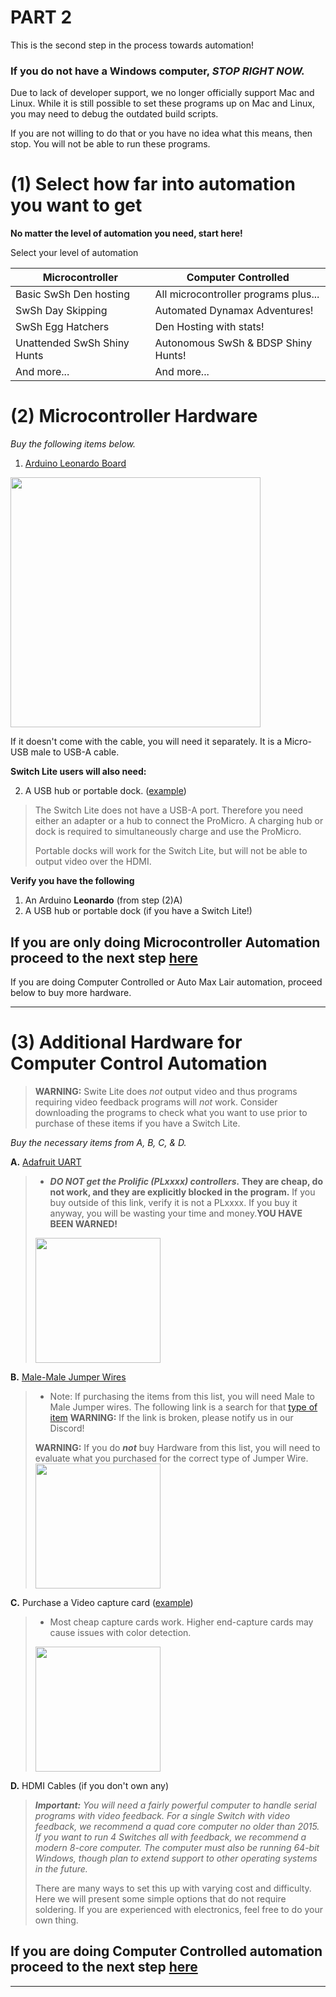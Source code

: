 # **PART 2**

This is the second step in the process towards automation!

### **If you do not have a Windows computer, *STOP RIGHT NOW.***

Due to lack of developer support, we no longer officially support Mac and Linux. While it is still possible to set these programs up on Mac and Linux, you may need to debug the outdated build scripts.

If you are not willing to do that or you have no idea what this means, then stop. You will not be able to run these programs.

# (1) Select how far into automation you want to get

**No matter the level of automation you need, start here!**

Select your level of automation 

| Microcontroller | Computer Controlled |
| --- | --- |
| Basic SwSh Den hosting | All microcontroller programs plus... | 
| SwSh Day Skipping | Automated Dynamax Adventures! |
| SwSh Egg Hatchers | Den Hosting with stats!  |
| Unattended SwSh Shiny Hunts | Autonomous SwSh & BDSP Shiny Hunts! |
| And more... | And more... |

# (2) Microcontroller Hardware

_Buy the following items below._

1. [Arduino Leonardo Board](https://www.amazon.com/gp/product/B0786LJQ8K)

<img src="https://raw.githubusercontent.com/PokemonAutomation/Microcontroller/master/Wiki/Hardware/images/leonardo.jpg" height="400">

If it doesn't come with the cable, you will need it separately. It is a Micro-USB male to USB-A cable.

**Switch Lite users will also need:**

2. A USB hub or portable dock. ([example](https://www.amazon.com/gp/product/B07JK9DFKH))

> The Switch Lite does not have a USB-A port. Therefore you need either an adapter or a hub to connect the ProMicro. A charging hub or dock is required to simultaneously charge and use the ProMicro.
> 
> Portable docks will work for the Switch Lite, but will not be able to output video over the HDMI.

**Verify you have the following**

1. An Arduino **Leonardo** (from step (2)A)
2. A USB hub or portable dock (if you have a Switch Lite!)

## **If you are only doing Microcontroller Automation proceed to the next step [here](https://github.com/PokemonAutomation/Microcontroller/blob/master/Wiki/Software/Beginner-Windows-ArduinoLeonardo.md)**
If you are doing Computer Controlled or Auto Max Lair automation, proceed below to buy more hardware.

---

# (3) Additional Hardware for Computer Control Automation

> **WARNING:** Swite Lite does *not* output video and thus programs requiring video feedback programs will *not* work. Consider downloading the programs to check what you want to use prior to purchase of these items if you have a Switch Lite.

_Buy the necessary items from A, B, C, & D._

**A.** [Adafruit UART](https://www.adafruit.com/product/954)
>    * ***DO NOT get the Prolific (PLxxxx) controllers.* They are cheap, do not work, and they are explicitly blocked in the program.** If you buy outside of this link, verify it is not a PLxxxx. If you buy it anyway, you will be wasting your time and money.**YOU HAVE BEEN WARNED!**
> <img src="https://github.com/PokemonAutomation/ComputerControl/blob/master/Wiki/Hardware/images/uart-adafruit.jpg" height="200">

**B.** [Male-Male Jumper Wires](https://www.amazon.com/dp/B07S1NGQR1)
> * Note: If purchasing the items from this list, you will need Male to Male Jumper wires. The following link is a search for that [type of item](https://www.amazon.com/jumper-wires-male/s?k=jumper+wires+male+to+male)
> **WARNING:** If the link is broken, please notify us in our Discord!
> 
> **WARNING:** If you do ***not*** buy Hardware from this list, you will need to evaluate what you purchased for the correct type of Jumper Wire.
> <img src="https://github.com/PokemonAutomation/ComputerControl/blob/master/Wiki/Hardware/images/jumper-cables.jpg" height="200">

**C.** Purchase a Video capture card ([example](https://www.amazon.com/gp/product/B088HBRM7T))
> * Most cheap capture cards work. Higher end-capture cards may cause issues with color detection.
> <img src="https://github.com/PokemonAutomation/ComputerControl/blob/master/Wiki/Hardware/images/capture-card-nopt.jpg" height="200">

**D.** HDMI Cables (if you don't own any)
> ***Important:** You will need a fairly powerful computer to handle serial programs with video feedback. For a single Switch with video feedback, we recommend a quad core computer no older than 2015. If you want to run 4 Switches all with feedback, we recommend a modern 8-core computer. The computer must also be running 64-bit Windows, though plan to extend support to other operating systems in the future.*
> 
> There are many ways to set this up with varying cost and difficulty. Here we will present some simple options that do not require soldering. If you are experienced with electronics, feel free to do your own thing.

## **If you are doing Computer Controlled automation proceed to the next step [here](https://github.com/PokemonAutomation/Microcontroller/blob/master/Wiki/Software/Beginner-Windows-ArduinoLeonardo.md)**

---
